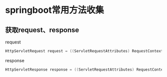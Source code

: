 # springboot常用方法收集

## 获取request、response
request
```java
HttpServletRequest request = ((ServletRequestAttributes) RequestContextHolder.getRequestAttributes()).getRequest();
```

response
```java
HttpServletResponse response = ((ServletRequestAttributes) RequestContextHolder.getRequestAttributes()).getResponse();
```
